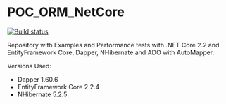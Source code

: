 
# POC_ORM_NetCore

[![Build status](https://ci.appveyor.com/api/projects/status/hkxyt649lmc61w5m?svg=true)](https://ci.appveyor.com/project/thiagoloureiro/poc-orm-netcore)

Repository with Examples and Performance tests with .NET Core 2.2 and EntityFramework Core, Dapper, NHibernate and ADO with AutoMapper.

Versions Used:
- Dapper 1.60.6
- EntityFramework Core 2.2.4
- NHibernate 5.2.5
